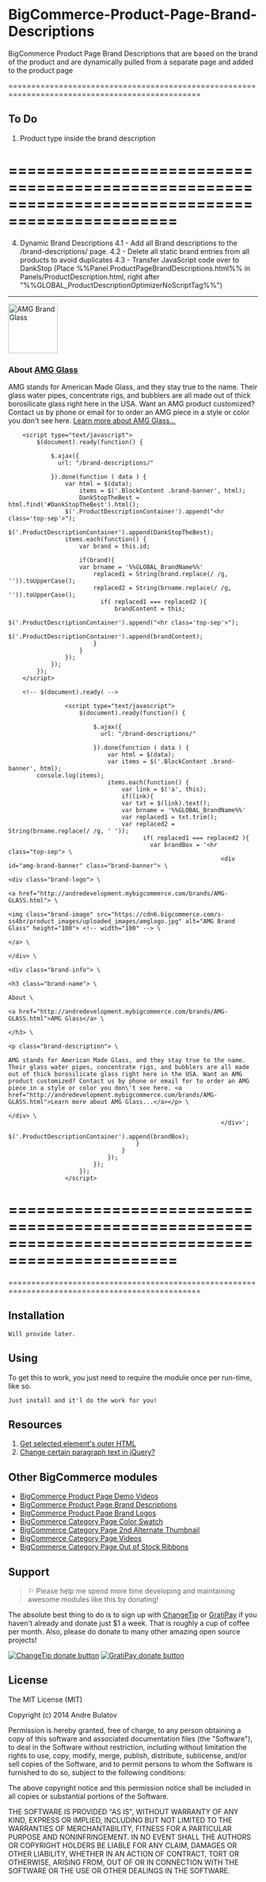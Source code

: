 BigCommerce-Product-Page-Brand-Descriptions
===========================================

BigCommerce Product Page Brand Descriptions that are based on the brand of the product and are dynamically pulled from a separate page and added to the product page

================================================================================================

To Do
-----
1. Product type inside the brand description

================================================================================================
================================================================================================

4.  Dynamic Brand Descriptions
4.1 - Add all Brand descriptions to the /brand-descriptions/ page.
4.2 - Delete all static brand entries from all products to avoid duplicates
4.3 - Transfer JavaScript code over to DankStop (Place %%Panel.ProductPageBrandDescriptions.html%% in Panels/ProductDescription.html, right after "%%GLOBAL_ProductDescriptionOptimizerNoScriptTag%%")

<hr class="top-sep">
<div id="amg-brand-banner" class="brand-banner"> 
		<div class="brand-logo">
			<a href="http://andredevelopment.mybigcommerce.com/brands/AMG-GLASS.html">
				<img class="brand-image" src="https://cdn6.bigcommerce.com/s-ss4br/product_images/uploaded_images/amglogo.jpg" alt="AMG Brand Glass" height="100"> <!-- width="100" --> 
			</a>
		</div> 
		<div class="brand-info">
			<h3 class="brand-name">
				About 
				<a href="http://andredevelopment.mybigcommerce.com/brands/AMG-GLASS.html">AMG Glass</a>
			</h3> 
			<p class="brand-description">AMG stands for American Made Glass, and they stay true to the name. Their glass water pipes, concentrate rigs, and bubblers are all made out of thick borosilicate glass right here in the USA. Want an AMG product customized? Contact us by phone or email for to order an AMG piece in a style or color you don't see here. <a href="http://andredevelopment.mybigcommerce.com/brands/AMG-GLASS.html">Learn more about AMG Glass...</a></p>
		</div>
</div>

        <script type="text/javascript">    
            $(document).ready(function() {

                $.ajax({
                  url: "/brand-descriptions/" 

                }).done(function ( data ) {
                    var html = $(data);
                        items = $('.BlockContent .brand-banner', html);
                        DankStopTheBest = html.find('#DankStopTheBest').html();
                    $('.ProductDescriptionContainer').append("<hr class='top-sep'>");
                    $('.ProductDescriptionContainer').append(DankStopTheBest);                            
                    items.each(function() {
                        var brand = this.id;

                        if(brand){
                        var brname = '%%GLOBAL_BrandName%%'
                            replaced1 = String(brand.replace(/ /g, '')).toUpperCase();                             
                            replaced2 = String(brname.replace(/ /g, '')).toUpperCase();   
                              if( replaced1 === replaced2 ){
                                  brandContent = this;
                                  $('.ProductDescriptionContainer').append("<hr class='top-sep'>");
                                  $('.ProductDescriptionContainer').append(brandContent);
                            }        
                        }                                
                    });                             
                });
            });
        </script>

        <!-- $(document).ready( -->
<script type="text/javascript">    
$(window).bind("load", function () {

    $.ajax({
        url: "/brand-descriptions/",
        type: "GET",
        dataType: "html",
        success: function (data) {
            var html = $(data);
            var items = $('.BlockContent .brand-banner', html);
            items.each(function () {

                var brand = this.id;

                if (brand) {
                    var brname = '%%GLOBAL_BrandName%%';
                        replaced1 = String(brand.replace(/ /g, ''));
                        replaced2 = String(brname.replace(/ /g, ''));

                    if (replaced1.toUpperCase() === replaced2.toUpperCase()) {
                        brandContent = this;
                        $('.ProductDescriptionContainer').append("<hr class='top-sep'>");
                        $('.ProductDescriptionContainer').append(brandContent);
                                        }        
                                    }                                
                                });                             
                            }
                        });
                    });
        </script> 






                    <script type="text/javascript">    
                        $(document).ready(function() {
            
                            $.ajax({
                              url: "/brand-descriptions/" 
            
                            }).done(function ( data ) {
                                var html = $(data);
                                var items = $('.BlockContent .brand-banner', html);
            console.log(items);
                                items.each(function() {
                                    var link = $('a', this);
                                    if(link){
                                    var txt = $(link).text();   
                                    var brname = '%%GLOBAL_BrandName%%'
                                    var replaced1 = txt.trim();                             
                                    var replaced2 = String(brname.replace(/ /g, ' '));     
                                          if( replaced1 === replaced2 ){
										   	var brandBox = '<hr class="top-sep"> \
																<div id="amg-brand-banner" class="brand-banner"> \
																		<div class="brand-logo"> \
																			<a href="http://andredevelopment.mybigcommerce.com/brands/AMG-GLASS.html"> \
																				<img class="brand-image" src="https://cdn6.bigcommerce.com/s-ss4br/product_images/uploaded_images/amglogo.jpg" alt="AMG Brand Glass" height="100"> <!-- width="100" --> \
																			</a> \
																		</div> \
																		<div class="brand-info"> \
																			<h3 class="brand-name"> \
																				About \
																				<a href="http://andredevelopment.mybigcommerce.com/brands/AMG-GLASS.html">AMG Glass</a> \
																			</h3> \
																			<p class="brand-description"> \
																				AMG stands for American Made Glass, and they stay true to the name. Their glass water pipes, concentrate rigs, and bubblers are all made out of thick borosilicate glass right here in the USA. Want an AMG product customized? Contact us by phone or email for to order an AMG piece in a style or color you don\'t see here. <a href="http://andredevelopment.mybigcommerce.com/brands/AMG-GLASS.html">Learn more about AMG Glass...</a></p> \
																		</div> \
																</div>';
										   $('.ProductDescriptionContainer').append(brandBox);
                                        }        
                                    }                                
                                });                             
                            });
                        });
                    </script>

				


================================================================================================
================================================================================================
================================================================================================


## Installation

    Will provide later.

## Using

To get this to work, you just need to require the module once per run-time, like so.

    Just install and it'l do the work for you!


## Resources

1. [Get selected element's outer HTML](http://stackoverflow.com/questions/2419749/get-selected-elements-outer-html)
2. [Change certain paragraph text in jQuery?](http://stackoverflow.com/questions/10256795/change-certain-paragraph-text-in-jquery)

## Other BigCommerce modules

* [BigCommerce Product Page Demo Videos](https://github.com/iamandrebulatov/BigCommerce-Product-Page-Demo-Videos)
* [BigCommerce Product Page Brand Descriptions](https://github.com/iamandrebulatov/BigCommerce-Product-Page-Brand-Descriptions)
* [BigCommerce Product Page Brand Logos](https://github.com/iamandrebulatov/BigCommerce-Product-Page-Brand-Logos)
* [BigCommerce Category Page Color Swatch](https://github.com/iamandrebulatov/BigCommerce-Color-Swatch-On-Category)
* [BigCommerce Category Page 2nd Alternate Thumbnail](https://github.com/iamandrebulatov/BigCommerce-Category-Pages-2nd-Alternate-Thumbnail)
* [BigCommerce Category Page Videos](https://github.com/iamandrebulatov/BigCommerce-Category-Page-Demo-Videos)
* [BigCommerce Category Page Out of Stock Ribbons](https://github.com/iamandrebulatov/BigCommerce-Out-of-Stock-Category-Items)


## Support

> ⚐ Please help me spend more time developing and maintaining awesome modules like this by donating!

The absolute best thing to do is to sign up with [ChangeTip](//changetip.com) or [GratiPay](//gratipay.com) if you haven't already and donate just $1 a week. That is roughly a cup of coffee per month. Also, please do donate to many other amazing open source projects!

[![ChangeTip donate button](http://andrebulatov.com/wp-content/uploads/tipme_button.png)](//www.changetip.com/tipme/andre.bulatov/ "Donate once-off to this project using ChangeTip")
[![GratiPay donate button](http://andrebulatov.com/wp-content/uploads/gratipay-button.png)](//www.gratipay.com/andrebulatov/ "Donate once-off to this project using GratiPay")


## License

The MIT License (MIT)

Copyright (c) 2014 Andre Bulatov

Permission is hereby granted, free of charge, to any person obtaining a copy
of this software and associated documentation files (the "Software"), to deal
in the Software without restriction, including without limitation the rights
to use, copy, modify, merge, publish, distribute, sublicense, and/or sell
copies of the Software, and to permit persons to whom the Software is
furnished to do so, subject to the following conditions:

The above copyright notice and this permission notice shall be included in
all copies or substantial portions of the Software.

THE SOFTWARE IS PROVIDED "AS IS", WITHOUT WARRANTY OF ANY KIND, EXPRESS OR
IMPLIED, INCLUDING BUT NOT LIMITED TO THE WARRANTIES OF MERCHANTABILITY,
FITNESS FOR A PARTICULAR PURPOSE AND NONINFRINGEMENT. IN NO EVENT SHALL THE
AUTHORS OR COPYRIGHT HOLDERS BE LIABLE FOR ANY CLAIM, DAMAGES OR OTHER
LIABILITY, WHETHER IN AN ACTION OF CONTRACT, TORT OR OTHERWISE, ARISING FROM,
OUT OF OR IN CONNECTION WITH THE SOFTWARE OR THE USE OR OTHER DEALINGS IN
THE SOFTWARE.
